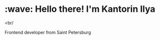 <h1 align="left">:wave: Hello there! I'm Kantorin Ilya</h1>

<br/

Frontend developer from Saint Petersburg
